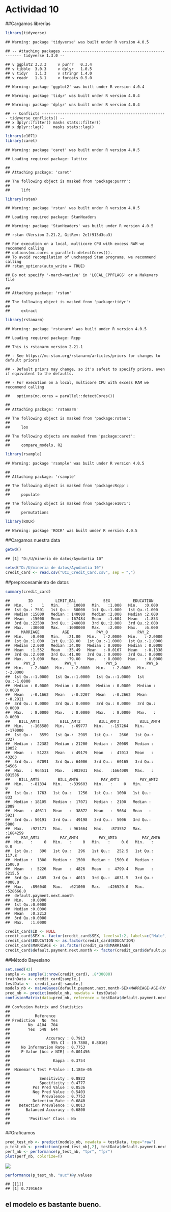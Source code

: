 Actividad 10
================

\#\#Cargamos librerías

``` r
library(tidyverse)
```

    ## Warning: package 'tidyverse' was built under R version 4.0.5

    ## -- Attaching packages ---------------------------------------------------- tidyverse 1.3.0 --

    ## v ggplot2 3.3.3     v purrr   0.3.4
    ## v tibble  3.0.3     v dplyr   1.0.5
    ## v tidyr   1.1.3     v stringr 1.4.0
    ## v readr   1.3.1     v forcats 0.5.0

    ## Warning: package 'ggplot2' was built under R version 4.0.4

    ## Warning: package 'tidyr' was built under R version 4.0.4

    ## Warning: package 'dplyr' was built under R version 4.0.4

    ## -- Conflicts ------------------------------------------------------- tidyverse_conflicts() --
    ## x dplyr::filter() masks stats::filter()
    ## x dplyr::lag()    masks stats::lag()

``` r
library(e1071)
library(caret)
```

    ## Warning: package 'caret' was built under R version 4.0.5

    ## Loading required package: lattice

    ## 
    ## Attaching package: 'caret'

    ## The following object is masked from 'package:purrr':
    ## 
    ##     lift

``` r
library(rstan)
```

    ## Warning: package 'rstan' was built under R version 4.0.5

    ## Loading required package: StanHeaders

    ## Warning: package 'StanHeaders' was built under R version 4.0.5

    ## rstan (Version 2.21.2, GitRev: 2e1f913d3ca3)

    ## For execution on a local, multicore CPU with excess RAM we recommend calling
    ## options(mc.cores = parallel::detectCores()).
    ## To avoid recompilation of unchanged Stan programs, we recommend calling
    ## rstan_options(auto_write = TRUE)

    ## Do not specify '-march=native' in 'LOCAL_CPPFLAGS' or a Makevars file

    ## 
    ## Attaching package: 'rstan'

    ## The following object is masked from 'package:tidyr':
    ## 
    ##     extract

``` r
library(rstanarm)
```

    ## Warning: package 'rstanarm' was built under R version 4.0.5

    ## Loading required package: Rcpp

    ## This is rstanarm version 2.21.1

    ## - See https://mc-stan.org/rstanarm/articles/priors for changes to default priors!

    ## - Default priors may change, so it's safest to specify priors, even if equivalent to the defaults.

    ## - For execution on a local, multicore CPU with excess RAM we recommend calling

    ##   options(mc.cores = parallel::detectCores())

    ## 
    ## Attaching package: 'rstanarm'

    ## The following object is masked from 'package:rstan':
    ## 
    ##     loo

    ## The following objects are masked from 'package:caret':
    ## 
    ##     compare_models, R2

``` r
library(rsample)
```

    ## Warning: package 'rsample' was built under R version 4.0.5

    ## 
    ## Attaching package: 'rsample'

    ## The following object is masked from 'package:Rcpp':
    ## 
    ##     populate

    ## The following object is masked from 'package:e1071':
    ## 
    ##     permutations

``` r
library(ROCR)
```

    ## Warning: package 'ROCR' was built under R version 4.0.5

\#\#Cargamos nuestra data

``` r
getwd()
```

    ## [1] "D:/U/mineria de datos/Ayudantia 10"

``` r
setwd("D:/U/mineria de datos/Ayudantia 10")
credit_card <- read.csv("UCI_Credit_Card.csv", sep = ",")
```

\#\#preprocesamiento de datos

``` r
summary(credit_card)
```

    ##        ID          LIMIT_BAL            SEX          EDUCATION    
    ##  Min.   :    1   Min.   :  10000   Min.   :1.000   Min.   :0.000  
    ##  1st Qu.: 7501   1st Qu.:  50000   1st Qu.:1.000   1st Qu.:1.000  
    ##  Median :15000   Median : 140000   Median :2.000   Median :2.000  
    ##  Mean   :15000   Mean   : 167484   Mean   :1.604   Mean   :1.853  
    ##  3rd Qu.:22500   3rd Qu.: 240000   3rd Qu.:2.000   3rd Qu.:2.000  
    ##  Max.   :30000   Max.   :1000000   Max.   :2.000   Max.   :6.000  
    ##     MARRIAGE          AGE            PAY_0             PAY_2        
    ##  Min.   :0.000   Min.   :21.00   Min.   :-2.0000   Min.   :-2.0000  
    ##  1st Qu.:1.000   1st Qu.:28.00   1st Qu.:-1.0000   1st Qu.:-1.0000  
    ##  Median :2.000   Median :34.00   Median : 0.0000   Median : 0.0000  
    ##  Mean   :1.552   Mean   :35.49   Mean   :-0.0167   Mean   :-0.1338  
    ##  3rd Qu.:2.000   3rd Qu.:41.00   3rd Qu.: 0.0000   3rd Qu.: 0.0000  
    ##  Max.   :3.000   Max.   :79.00   Max.   : 8.0000   Max.   : 8.0000  
    ##      PAY_3             PAY_4             PAY_5             PAY_6        
    ##  Min.   :-2.0000   Min.   :-2.0000   Min.   :-2.0000   Min.   :-2.0000  
    ##  1st Qu.:-1.0000   1st Qu.:-1.0000   1st Qu.:-1.0000   1st Qu.:-1.0000  
    ##  Median : 0.0000   Median : 0.0000   Median : 0.0000   Median : 0.0000  
    ##  Mean   :-0.1662   Mean   :-0.2207   Mean   :-0.2662   Mean   :-0.2911  
    ##  3rd Qu.: 0.0000   3rd Qu.: 0.0000   3rd Qu.: 0.0000   3rd Qu.: 0.0000  
    ##  Max.   : 8.0000   Max.   : 8.0000   Max.   : 8.0000   Max.   : 8.0000  
    ##    BILL_AMT1         BILL_AMT2        BILL_AMT3         BILL_AMT4      
    ##  Min.   :-165580   Min.   :-69777   Min.   :-157264   Min.   :-170000  
    ##  1st Qu.:   3559   1st Qu.:  2985   1st Qu.:   2666   1st Qu.:   2327  
    ##  Median :  22382   Median : 21200   Median :  20089   Median :  19052  
    ##  Mean   :  51223   Mean   : 49179   Mean   :  47013   Mean   :  43263  
    ##  3rd Qu.:  67091   3rd Qu.: 64006   3rd Qu.:  60165   3rd Qu.:  54506  
    ##  Max.   : 964511   Max.   :983931   Max.   :1664089   Max.   : 891586  
    ##    BILL_AMT5        BILL_AMT6          PAY_AMT1         PAY_AMT2      
    ##  Min.   :-81334   Min.   :-339603   Min.   :     0   Min.   :      0  
    ##  1st Qu.:  1763   1st Qu.:   1256   1st Qu.:  1000   1st Qu.:    833  
    ##  Median : 18105   Median :  17071   Median :  2100   Median :   2009  
    ##  Mean   : 40311   Mean   :  38872   Mean   :  5664   Mean   :   5921  
    ##  3rd Qu.: 50191   3rd Qu.:  49198   3rd Qu.:  5006   3rd Qu.:   5000  
    ##  Max.   :927171   Max.   : 961664   Max.   :873552   Max.   :1684259  
    ##     PAY_AMT3         PAY_AMT4         PAY_AMT5           PAY_AMT6       
    ##  Min.   :     0   Min.   :     0   Min.   :     0.0   Min.   :     0.0  
    ##  1st Qu.:   390   1st Qu.:   296   1st Qu.:   252.5   1st Qu.:   117.8  
    ##  Median :  1800   Median :  1500   Median :  1500.0   Median :  1500.0  
    ##  Mean   :  5226   Mean   :  4826   Mean   :  4799.4   Mean   :  5215.5  
    ##  3rd Qu.:  4505   3rd Qu.:  4013   3rd Qu.:  4031.5   3rd Qu.:  4000.0  
    ##  Max.   :896040   Max.   :621000   Max.   :426529.0   Max.   :528666.0  
    ##  default.payment.next.month
    ##  Min.   :0.0000            
    ##  1st Qu.:0.0000            
    ##  Median :0.0000            
    ##  Mean   :0.2212            
    ##  3rd Qu.:0.0000            
    ##  Max.   :1.0000

``` r
credit_card$ID <- NULL
credit_card$SEX <- factor(credit_card$SEX, levels=1:2, labels=c("Male", "Female"))
credit_card$EDUCATION <- as.factor(credit_card$EDUCATION)
credit_card$MARRIAGE <- as.factor(credit_card$MARRIAGE)
credit_card$default.payment.next.month <- factor(credit_card$default.payment.next.month, levels = 0:1, labels=c("No", "Yes"))
```

\#\#Método Bayesiano

``` r
set.seed(42)
sample <- sample(1:nrow(credit_card), .8*30000)
trainData <- credit_card[sample,]
testData <-  credit_card[-sample,]
modelo_nb <- naiveBayes(default.payment.next.month~SEX+MARRIAGE+AGE+PAY_0+PAY_6+BILL_AMT1+BILL_AMT6+PAY_AMT1+PAY_AMT6, trainData, laplace=1)
pred_nb <- predict(modelo_nb, newdata = testData)
confusionMatrix(data=pred_nb, reference = testData$default.payment.next.month)
```

    ## Confusion Matrix and Statistics
    ## 
    ##           Reference
    ## Prediction   No  Yes
    ##        No  4104  704
    ##        Yes  548  644
    ##                                           
    ##                Accuracy : 0.7913          
    ##                  95% CI : (0.7808, 0.8016)
    ##     No Information Rate : 0.7753          
    ##     P-Value [Acc > NIR] : 0.001456        
    ##                                           
    ##                   Kappa : 0.3754          
    ##                                           
    ##  Mcnemar's Test P-Value : 1.184e-05       
    ##                                           
    ##             Sensitivity : 0.8822          
    ##             Specificity : 0.4777          
    ##          Pos Pred Value : 0.8536          
    ##          Neg Pred Value : 0.5403          
    ##              Prevalence : 0.7753          
    ##          Detection Rate : 0.6840          
    ##    Detection Prevalence : 0.8013          
    ##       Balanced Accuracy : 0.6800          
    ##                                           
    ##        'Positive' Class : No              
    ## 

\#\#Graficamos

``` r
pred_test_nb <- predict(modelo_nb, newdata = testData, type="raw")
p_test_nb <- prediction(pred_test_nb[,2], testData$default.payment.next.month)
perf_nb <- performance(p_test_nb, "tpr", "fpr")
plot(perf_nb, colorize=T)
```

![](act-10_files/figure-gfm/unnamed-chunk-6-1.png)<!-- -->

``` r
performance(p_test_nb, "auc")@y.values
```

    ## [[1]]
    ## [1] 0.7191649

## el modelo es bastante bueno.
